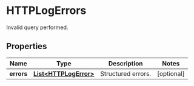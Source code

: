 # HTTPLogErrors

Invalid query performed.

## Properties

| Name       | Type                                            | Description        | Notes      |
| ---------- | ----------------------------------------------- | ------------------ | ---------- |
| **errors** | [**List&lt;HTTPLogError&gt;**](HTTPLogError.md) | Structured errors. | [optional] |
